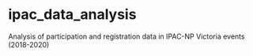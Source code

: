 # ipac_data_analysis
Analysis of participation and registration data in IPAC-NP Victoria events (2018-2020)
